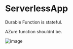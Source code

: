 # ServerlessApp

Durable Function is stateful.

AZure function shouldnt be.


![image](https://github.com/user-attachments/assets/55189081-7d31-42d6-ad91-56383438e80b)
